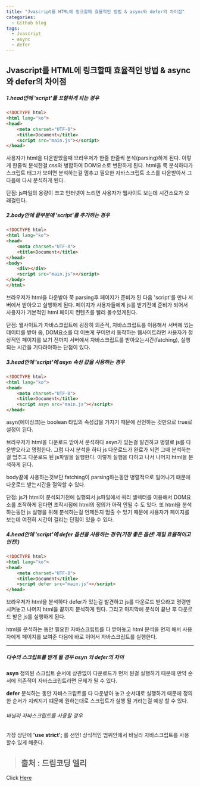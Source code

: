 ```yaml
---
title: "Jvascript를 HTML에 링크할때 효율적인 방법 & async와 defer의 차이점"
categories:
  - Github blog
tags:
  - Jvascript
  - async
  - defer
---
```


## Jvascript를 HTML에 링크할때 효율적인 방법 & async와 defer의 차이점

##### 1.head안에 'script'를 포함하게 되는 경우
```html
<!DOCTYPE html>
<html lang="ko">
<head>
    <meta charset="UTF-8">
    <title>Document</title>
    <script src="main.js"></script>
</head>
```
사용자가 html을 다운받았을때 브라우저가 한줄 한줄씩 분석(parsing)하게 된다. 
이렇게 한줄씩 분석한걸 css와 병합하여 DOM요소로 변환하게 된다. 
html을 쭉 분석하다가 스크립트 태그가 보이면 분석하는걸 멈추고 필요한 자바스크립트 소스를 다운받아서 그 다음에 다시 분석하게 된다.

단점: js파일의 용량이 크고 인터넷이 느리면 사용자가 웹사이트 보는데 시간소요가 오래걸린다.


##### 2.body안에 끝부분에 'script'를 추가하는 경우
```html
<!DOCTYPE html>
<html lang="ko">
<head>
    <meta charset="UTF-8">
    <title>Document</title>
</head>
<body>
    <div></div>
    <script src="main.js"></script>
</body>
</html>
```
브라우저가 html을 다운받아 쭉 parsing후 페이지가 준비가 된 다음 'script'를 만나 서버에서 받아오고 실행하게 된다.
페이지가 사용자들에게 js를 받기전에 준비가 되어서 사용자가 기본적인 html 페이지 컨텐츠를 빨리 볼수있게된다.

단점: 웹사이트가 자바스크립트에 굉장히 의존적, 자바스크립트를 이용해서 서버에 있는 데이터를 받아 옴, DOM요소를 더 이쁘게 꾸미면서 동작하는 웹사이트라면 
사용자가 정상적인 페이지를 보기 전까지 서버에서 자바스크립트를 받아오는시간(fatching), 실행되는 시간을 기다려야하는 단점이 있다.



##### 3.head안에 'script'에 asyn 속성 값을 사용하는 경우
```html
<!DOCTYPE html>
<html lang="ko">
<head>
    <meta charset="UTF-8">
    <title>Document</title>
    <script asyn src="main.js"></script>
</head>
```
asyn(에이싱크)는 boolean 타입의 속성값을 가지기 때문에 선언하는 것만으로 true로 설정이 된다.

브라우저가 html을 다운로드 받아서 분석하다 asyn가 있는걸 발견하고 병렬로 js를 다운받으라고 명령한다. 
그럼 다시 분석을 하다 js 다운로드가 완료가 되면 그때 분석하는걸 멈추고 다운로드 된 js파일을 실행한다.
이렇게 실행을 다하고 나서 나머지 html을 분석하게 된다.

body끝에 사용하는것보단 fatching이 parsing하는동안 병렬적으로 일어나기 떄문에 다운로드 받는시간을 절약할 수 있다.

단점: js가 html이 분석되기전에 실행되서 js파일에서 쿼리 셀렉터를 이용해서 DOM요소를 조작하게 된다면 조작시점에 html의 정의가 아직 안될 수 도 있다. 
또 html을 분석하는동안 js 실행을 위해 분석하는걸 언제든지 멈출 수 있기 때문에 사용자가 페이지를 보는데 여전히 시간이 걸리는 단점이 있을 수 있다.



##### 4.head안에 'script'에 defer 옵션을 사용하는 경우(가장 좋은 옵션! 제일 효율적이고 안전!)
```html
<!DOCTYPE html>
<html lang="ko">
<head>
    <meta charset="UTF-8">
    <title>Document</title>
    <script defer src="main.js"></script>
</head>
```
브라우저가 html을 분석하다 defer가 있는걸 발견하고 js를 다운로드 받으라고 명령만 시켜놓고 나머지 html을 끝까지 분석하게 된다.
그리고 마지막에 분석이 끝난 후 다운로드 받은 js를 실행하게 된다.

html을 분석하는 동안 필요한 자바스크립트를 다 받아놓고 
html 분석을 먼저 해서 사용자에게 페이지를 보여준 다음에
바로 이어서 자바스크립트를 실행한다.

___

##### 다수의 스크립트를 받게 될 경우  asyn 와 defer의 차이
**asyn**
정의된 스크립트 순서에 상관없이 다운로드가 먼저 된걸 실행하기 때문에
만약 순서에 의존적이 자바스크립트라면 문제가 될 수 있다.

**defer**
분석하는 동안 자바스크립트를 다 다운받아 놓고 순서대로 실행하기 때문에 
정의한 순서가 지켜지기 떄문에 원하는대로 스크립트가 실행 될 거라는걸 예상 할 수 있다.


###### 바닐라 자바스크립트를 사용할 경우
가장 상단에 **'use strict';** 를 선언!   상식적인 범위안에서 바닐라 자바스크립트를 사용할수 있게 해준다.

> ## 출처 : 드림코딩 엘리
<!-- Link -->
Click [Here](https://youtu.be/tJieVCgGzhs)
